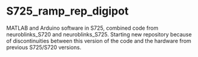 # S725_ramp_rep_digipot
 MATLAB and Arduino software in S725, combined code from neuroblinks_S720 and neuroblinks_S725. Starting new repository because of discontinuities between this version of the code and the hardware from previous S725/S720 versions.
